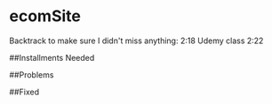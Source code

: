 # ecomSite

Backtrack to make sure I didn't miss anything: 2:18
Udemy class 2:22

##Installments Needed

##Problems

##Fixed
